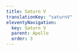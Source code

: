 ```yaml
---
title: Saturn V
translationKey: "saturnV"
eleventyNavigation:
  key: Saturn V
  parent: Apollo
  order: 3
---
```

